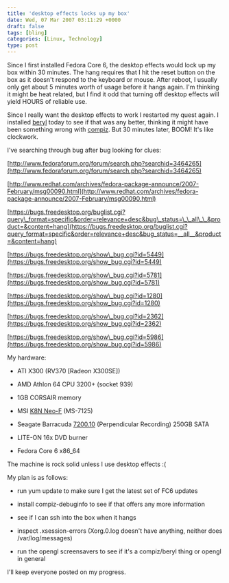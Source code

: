 ```yaml
---
title: 'desktop effects locks up my box'
date: Wed, 07 Mar 2007 03:11:29 +0000
draft: false
tags: [bling]
categories: [Linux, Technology]
type: post
---
```


Since I first installed Fedora Core 6, the desktop effects would lock up my box within 30 minutes. The hang requires that I hit the reset button on the box as it doesn't respond to the keyboard or mouse. After reboot, I usually only get about 5 minutes worth of usage before it hangs again. I'm thinking it might be heat related, but I find it odd that turning off desktop effects will yield HOURS of reliable use.

Since I really want the desktop effects to work I restarted my quest again. I installed [beryl](http://www.beryl-project.org/) today to see if that was any better, thinking it might have been something wrong with [compiz](http://www.go-compiz.org/index.php?title=Main_Page). But 30 minutes later, BOOM! It's like clockwork.

I've searching through bug after bug looking for clues:

[http://www.fedoraforum.org/forum/search.php?searchid=3464265](http://www.fedoraforum.org/forum/search.php?searchid=3464265)

[http://www.redhat.com/archives/fedora-package-announce/2007-February/msg00090.html](http://www.redhat.com/archives/fedora-package-announce/2007-February/msg00090.html)

[https://bugs.freedesktop.org/buglist.cgi?query\_format=specific&order=relevance+desc&bug\_status=\_\_all\_\_&product=&content=hang](https://bugs.freedesktop.org/buglist.cgi?query_format=specific&order=relevance+desc&bug_status=__all__&product=&content=hang)

[https://bugs.freedesktop.org/show\_bug.cgi?id=5449](https://bugs.freedesktop.org/show_bug.cgi?id=5449)

[https://bugs.freedesktop.org/show\_bug.cgi?id=5781](https://bugs.freedesktop.org/show_bug.cgi?id=5781)

[https://bugs.freedesktop.org/show\_bug.cgi?id=1280](https://bugs.freedesktop.org/show_bug.cgi?id=1280)

[https://bugs.freedesktop.org/show\_bug.cgi?id=2362](https://bugs.freedesktop.org/show_bug.cgi?id=2362)

[https://bugs.freedesktop.org/show\_bug.cgi?id=5986](https://bugs.freedesktop.org/show_bug.cgi?id=5986)

My hardware:

*   ATI X300 (RV370 \[Radeon X300SE\])

*   AMD Athlon 64 CPU 3200+ (socket 939)

*   1GB CORSAIR memory

*   MSI [K8N Neo-F](http://www.msi.com.tw/program/products/mainboard/mbd/pro_mbd_detail.php?UID=652) (MS-7125)

*   Seagate Barracuda [7200.10](http://www.seagate.com/ww/v/index.jsp?vgnextoid=a62099f4fa74c010VgnVCM100000dd04090aRCRD&locale=en-US) (Perpendicular Recording) 250GB SATA

*   LITE-ON 16x DVD burner

*   Fedora Core 6 x86\_64

The machine is rock solid unless I use desktop effects :(

My plan is as follows:

*   run yum update to make sure I get the latest set of FC6 updates

*   install compiz-debuginfo to see if that offers any more information

*   see if I can ssh into the box when it hangs

*   inspect .xsession-errors (Xorg.0.log doesn't have anything, neither does /var/log/messages)

*   run the opengl screensavers to see if it's a compiz/beryl thing or opengl in general

I'll keep everyone posted on my progress.